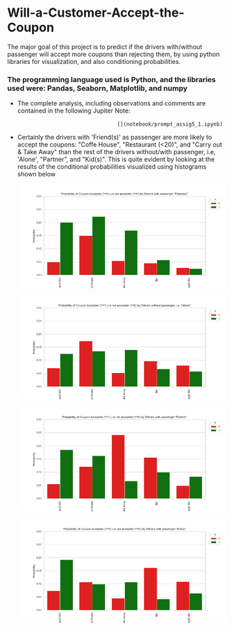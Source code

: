# Will-a-Customer-Accept-the-Coupon #
The major goal of this project is to predict if the drivers with/without passenger will accept more coupons than rejecting them, by using python libraries for visualization, and also conditioning probabilities.

### The programming language used is Python, and the libraries used were: Pandas, Seaborn, Matplotlib, and numpy ###

* The complete analysis, including observations and comments are contained in the following Jupiter Note:

                                      [](notebook/prompt_assig5_1.ipynb)
  
* Certainly the drivers with 'Friend(s)' as passenger are more likely to accept the coupons: "Coffe House",
  "Restaurant (<20)", and "Carry out & Take Away" than the rest of the drivers without/with passenger, i.e, 'Alone', "Partner", and "Kid(s)". This is 
   quite evident by looking at the results of the conditional probabilities visualized using histograms shown below
   
   ![](images/barplotprobabilityacceptnoacceptcouponbyfriendpassanger.png)
   
   ![](images/barplotprobabilityacceptnoacceptcouponbyalonepassanger.png)
   
   ![](images/barplotprobabilityacceptnoacceptcouponbypartnerpassanger.png)
   
   ![](images/barplotprobabilityacceptnoacceptcouponbykidspassanger.png)
